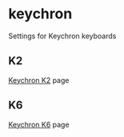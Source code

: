# keychron
Settings for Keychron keyboards

## K2
[Keychron K2](https://github.com/IulianDita/keychron/blob/master/k2.md) page

## K6
[Keychron K6](https://github.com/IulianDita/keychron/blob/master/k6.md) page
